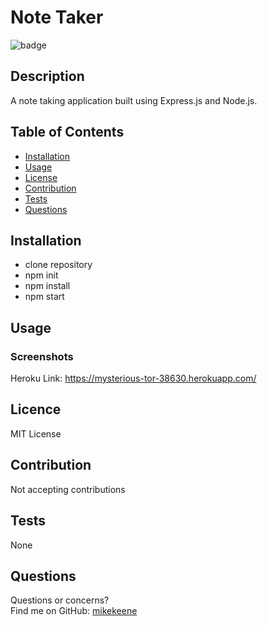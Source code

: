 # Note Taker
![badge](https://img.shields.io/badge/License-MIT-blue)
## Description
A note taking application built using Express.js and Node.js.
## Table of Contents 
* [Installation](#Installation)
* [Usage](#Usage)
* [License](#License)
* [Contribution](#Contribution)
* [Tests](#Tests)
* [Questions](#Questions)
## Installation 
* clone repository
* npm init
* npm install
* npm start
## Usage
### Screenshots


Heroku Link: 
https://mysterious-tor-38630.herokuapp.com/ 
## Licence 
MIT License
## Contribution 
Not accepting contributions
## Tests
None
## Questions 
Questions or concerns? </br>
Find me on GitHub: [mikekeene](https://github.com/mikekeene)